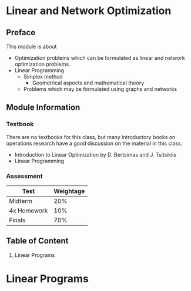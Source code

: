 # Linear and Network Optimization

## Preface

This module is about
- Optimization problems which can be formulated as linear and network optimization problems.
- Linear Programming
  - Simplex method
    - Geometrical aspects and mathematical theory
  - Problems which may be formulated using graphs and networks

## Module Information

### Textbook

There are no textbooks for this class, but many introductory books on operations research have a good discussion on the material in this class.

- Introduction to Linear Optimization by D. Bertsimas and J. Tsitsiklis
- Linear Programming

### Assessment

| Test        | Weightage |
| ----------- | --------- |
| Midterm     | 20%       |
| 4x Homework | 10%       |
| Finals      | 70%       |

## Table of Content

1. Linear Programs

# Linear Programs

